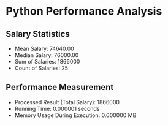 # Python Performance Analysis
## Salary Statistics

- Mean Salary: 74640.00
- Median Salary: 76000.00
- Sum of Salaries: 1866000
- Count of Salaries: 25

## Performance Measurement

- Processed Result (Total Salary): 1866000
- Running Time: 0.000001 seconds
- Memory Usage During Execution: 0.000000 MB
